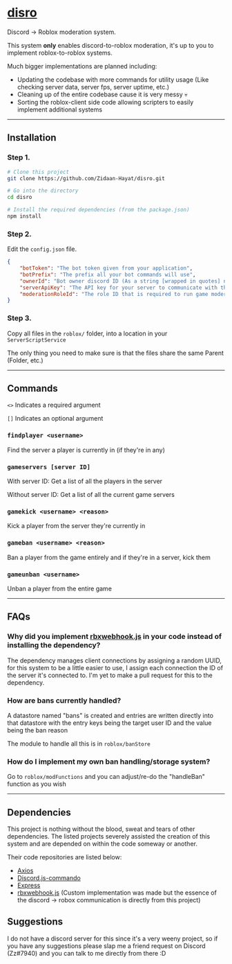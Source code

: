 # [dis](https://discord.com)[ro](https://roblox.com)

Discord -> Roblox moderation system.

This system **only** enables discord-to-roblox moderation, it's up to you to implement roblox-to-roblox systems.


Much bigger implementations are planned including:
- Updating the codebase with more commands for utility usage (Like checking server data, server fps, server uptime, etc.)
- Cleaning up of the entire codebase cause it is very messy 💀
- Sorting the roblox-client side code allowing scripters to easily implement additional systems

---

## Installation


### Step 1.

```sh
# Clone this project
git clone https://github.com/Zidaan-Hayat/disro.git

# Go into the directory
cd disro

# Install the required dependencies (from the package.json)
npm install
```

### Step 2.

Edit the `config.json` file.
```json
{
	"botToken": "The bot token given from your application",
	"botPrefix": "The prefix all your bot commands will use",
	"ownerId": "Bot owner discord ID (As a string [wrapped in quotes] not as an integer!)",
    "serverApiKey": "The API key for your server to communicate with the roblox client, can be any random generated string",
	"moderationRoleId": "The role ID that is required to run game moderation commands, if it's an empty string only game owners will be able to use commands"
}
```

### Step 3.

Copy all files in the `roblox/` folder, into a location in your `ServerScriptService`

The only thing you need to make sure is that the files share the same Parent (Folder, etc.)

---

## Commands

`<>` Indicates a required argument

`[]` Indicates an optional argument

### `findplayer <username>`

Find the server a player is currently in (if they're in any)

### `gameservers [server ID]`

With server ID: Get a list of all the players in the server

Without server ID: Get a list of all the current game servers

### `gamekick <username> <reason>`

Kick a player from the server they're currently in

### `gameban <username> <reason>`

Ban a player from the game entirely and if they're in a server, kick them

### `gameunban <username>`

Unban a player from the entire game

---

## FAQs

### Why did you implement [rbxwebhook.js](https://www.npmjs.com/package/rbxwebhook.js) in your code instead of installing the dependency?

The dependency manages client connections by assigning a random UUID, for this system to be a little easier to use, I assign each connection the ID of the server it's connected to. I'm yet to make a pull request for this to the dependency.

### How are bans currently handled?

A datastore named "bans" is created and entries are written directly into that datastore with the entry keys being the target user ID and the value being the ban reason

The module to handle all this is in `roblox/banStore`

### How do I implement my own ban handling/storage system?

Go to `roblox/modFunctions` and you can adjust/re-do the "handleBan" function as you wish

---

## Dependencies

This project is nothing without the blood, sweat and tears of other dependencies. The listed projects severely assisted the creation of this system and are depended on within the code someway or another.

Their code repositories are listed below:

- [Axios](https://www.npmjs.com/package/axios)
- [Discord.js-commando](https://www.npmjs.com/package/discord.js-commando)
- [Express](npmjs.com/package/express)
- [rbxwebhook.js](https://www.npmjs.com/package/rbxwebhook.js) (Custom implementation was made but the essence of the discord -> robox communication is directly from this project)

## Suggestions

I do not have a discord server for this since it's a very weeny project, so if you have any suggestions please slap me a friend request on Discord (Zz#7940) and you can talk to me directly from there :D